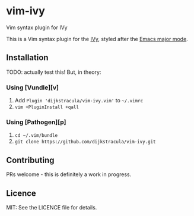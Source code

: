 # vim-ivy
Vim syntax plugin for IVy

This is a Vim syntax plugin for the [IVy](https://microsoft.github.io/ivy/), styled after the
[Emacs major mode](https://github.com/kenmcmil/ivy/blob/master/lib/emacs/ivy-mode.el).

## Installation

TODO: actually test this!  But, in theory:

### Using [Vundle][v]

1. Add `Plugin 'dijkstracula/vim-ivy.vim'` to `~/.vimrc`
2. `vim +PluginInstall +qall`

### Using [Pathogen][p]

1. `cd ~/.vim/bundle`
2. `git clone https://github.com/dijkstracula/vim-ivy.git`

## Contributing

PRs welcome - this is definitely a work in progress.

## Licence

MIT: See the LICENCE file for details.
